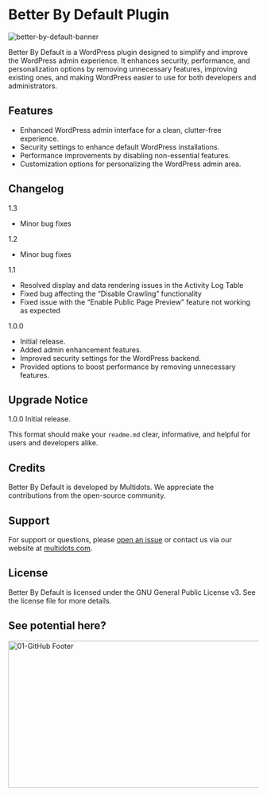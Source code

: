 # Better By Default Plugin
![better-by-default-banner](https://github.com/user-attachments/assets/133b8d8b-adea-483e-bf2b-60ee0d3116d0)

Better By Default is a WordPress plugin designed to simplify and improve the WordPress admin experience. It enhances security, performance, and personalization options by removing unnecessary features, improving existing ones, and making WordPress easier to use for both developers and administrators.

## Features

- Enhanced WordPress admin interface for a clean, clutter-free experience.
- Security settings to enhance default WordPress installations.
- Performance improvements by disabling non-essential features.
- Customization options for personalizing the WordPress admin area.

## Changelog
1.3 
* Minor bug fixes

1.2 
* Minor bug fixes

1.1 
* Resolved display and data rendering issues in the Activity Log Table
* Fixed bug affecting the “Disable Crawling” functionality
* Fixed issue with the “Enable Public Page Preview” feature not working as expected

1.0.0 
* Initial release.
* Added admin enhancement features.
* Improved security settings for the WordPress backend.
* Provided options to boost performance by removing unnecessary features.

## Upgrade Notice
1.0.0 
Initial release.

This format should make your `readme.md` clear, informative, and helpful for users and developers alike.


## Credits
Better By Default is developed by Multidots. We appreciate the contributions from the open-source community.

## Support
For support or questions, please [open an issue](https://github.com/multidots/better-by-default/issues) or contact us via our website at [multidots.com](http://multidots.com/).

## License
Better By Default is licensed under the GNU General Public License v3. See the license file for more details.


## See potential here?
<a href="https://www.multidots.com/contact-us/" rel="nofollow"><img width="1692" height="296" alt="01-GitHub Footer" src="https://github.com/user-attachments/assets/6b9d63e7-3990-472d-acb9-5e4e51b446fc" /></a>
